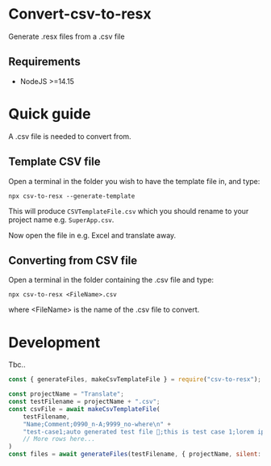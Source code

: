 # Convert-csv-to-resx

Generate .resx files from a .csv file

## Requirements

-   NodeJS >=14.15

# Quick guide

A .csv file is needed to convert from.

## Template CSV file

Open a terminal in the folder you wish to have the template file in, and type:

```
npx csv-to-resx --generate-template
```

This will produce `CSVTemplateFile.csv` which you should rename to your project name e.g. `SuperApp.csv`.

Now open the file in e.g. Excel and translate away.

## Converting from CSV file

Open a terminal in the folder containing the .csv file and type:

```
npx csv-to-resx <FileName>.csv
``` 
where \<FileName> is the name of the .csv file to convert.


# Development
Tbc..

```javascript
const { generateFiles, makeCsvTemplateFile } = require("csv-to-resx");

const projectName = "Translate";
const testFilename = projectName + ".csv";
const csvFile = await makeCsvTemplateFile(
    testFilename,
    "Name;Comment;0990_n-A;9999_no-where\n" +
    "test-case1;auto generated test file 🍔;this is test case 1;lorem ipsum...\n" +
    // More rows here...
)
const files = await generateFiles(testFilename, { projectName, silent: true });
```

